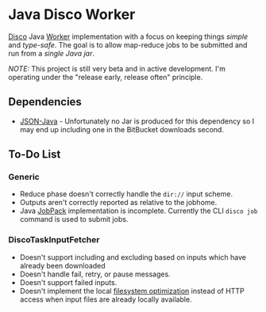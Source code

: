 Java Disco Worker
=================

[Disco](http://discoproject.org) Java
[Worker](http://discoproject.org/doc/howto/worker.html) implementation
with a focus on keeping things *simple* and *type-safe*. The goal is
to allow map-reduce jobs to be submitted and run from a *single Java
jar*.

*NOTE:* This project is still very beta and in active development. I'm
operating under the "release early, release often" principle.

Dependencies
------------

* [JSON-Java](https://github.com/douglascrockford/JSON-java) -
  Unfortunately no Jar is produced for this dependency so I may end up
  including one in the BitBucket downloads second.

To-Do List
----------

### Generic

* Reduce phase doesn't correctly handle the `dir://` input scheme.
* Outputs aren't correctly reported as relative to the jobhome.
* Java [JobPack](http://discoproject.org/doc/howto/jobpack.html)
  implementation is incomplete. Currently the CLI `disco job` command
  is used to submit jobs.

### DiscoTaskInputFetcher

* Doesn't support including and excluding based on inputs
  which have already been downloaded
* Doesn't handle fail, retry, or pause messages.
* Doesn't support failed inputs.
* Doesn't implement the local
  [filesystem optimization](http://discoproject.org/doc/howto/worker.html#input)
  instead of HTTP access when input files are already locally
  available.
